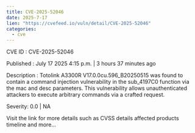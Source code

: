 ```yaml
--- 
title: CVE-2025-52046
date: 2025-7-17
lien: "https://cvefeed.io/vuln/detail/CVE-2025-52046"
categories:
  - cve
---
```


CVE ID : CVE-2025-52046

Published :  July 17
2025
4:15 p.m. | 3 hours
37 minutes ago

Description : Totolink A3300R V17.0.0cu.596_B20250515 was found to contain a command injection vulnerability in the sub_4197C0 function via the mac and desc parameters. This vulnerability allows unauthenticated attackers to execute arbitrary commands via a crafted request.

Severity: 0.0 | NA

Visit the link for more details
such as CVSS details
affected products
timeline
and more...
